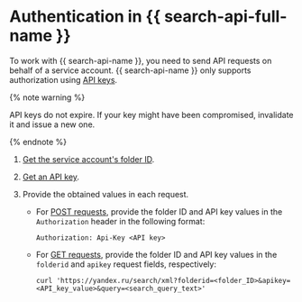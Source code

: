 # Authentication in {{ search-api-full-name }}

To work with {{ search-api-name }}, you need to send API requests on behalf of a service account. {{ search-api-name }} only supports authorization using [API keys](../../iam/concepts/authorization/api-key.md).

{% note warning %}

API keys do not expire. If your key might have been compromised, invalidate it and issue a new one.

{% endnote %}

1. [Get the service account's folder ID](../../resource-manager/operations/folder/get-id.md).
1. [Get an API key](../../iam/operations/api-key/create.md).
1. Provide the obtained values in each request.

   * For [POST requests](../concepts/post-request.md), provide the folder ID and API key values in the `Authorization` header in the following format:

     ```curl
     Authorization: Api-Key <API key>
     ```

   * For [GET requests](../concepts/get-request.md), provide the folder ID and API key values in the `folderid` and `apikey` request fields, respectively:

     ```curl
     curl 'https://yandex.ru/search/xml?folderid=<folder_ID>&apikey=<API_key_value>&query=<search_query_text>'
     ```
